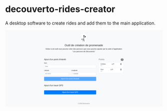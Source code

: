 # decouverto-rides-creator

A desktop software to create rides and add them to the main application.

![Demo](demo.png)